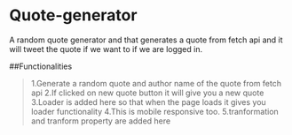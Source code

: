 # Quote-generator

A random quote generator and that generates a quote from fetch api and it will tweet the quote if we want to if we are logged in.

##Functionalities

>1.Generate a random quote and author name of the quote  from fetch api
>2.If clicked on new quote button it will give you a new quote
>3.Loader is added here so that when the page loads it gives you loader functionality
>4.This is mobile responsive too.
>5.tranformation and tranform property are added here
